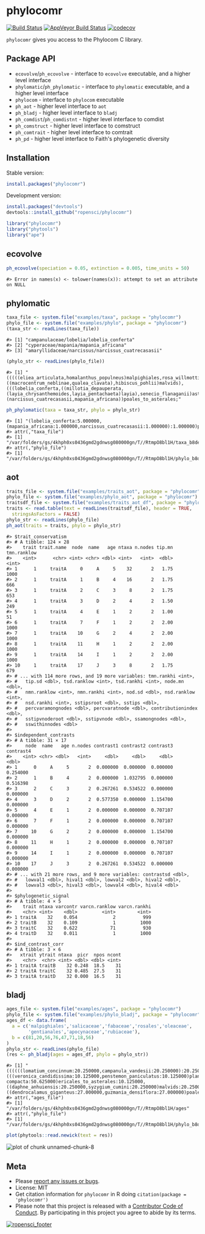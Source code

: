 phylocomr
========



[![Build Status](https://travis-ci.org/ropensci/phylocomr.svg?branch=master)](https://travis-ci.org/ropensci/phylocomr)
[![AppVeyor Build Status](https://ci.appveyor.com/api/projects/status/github/ropensci/phylocomr?branch=master&svg=true)](https://ci.appveyor.com/project/jeroen/phylocomr)
[![codecov](https://codecov.io/gh/ropensci/phylocomr/branch/master/graph/badge.svg)](https://codecov.io/gh/ropensci/phylocomr)

`phylocomr` gives you access to the Phylocom C library.

## Package API

* `ecovolve`/`ph_ecovolve` - interface to `ecovolve` executable, and a higher
level interface
* `phylomatic`/`ph_phylomatic` - interface to `phylomatic` executable, and a higher
level interface
* `phylocom` - interface to `phylocom` executable
* `ph_aot` - higher level interface to `aot`
* `ph_bladj` - higher level interface to `bladj`
* `ph_comdist`/`ph_comdistnt` - higher level interface to comdist
* `ph_comstruct` - higher level interface to comstruct
* `ph_comtrait` - higher level interface to comtrait
* `ph_pd` - higher level interface to Faith's phylogenetic diversity

## Installation

Stable version:


```r
install.packages("phylocomr")
```

Development version:


```r
install.packages("devtools")
devtools::install_github("ropensci/phylocomr")
```


```r
library("phylocomr")
library("phytools")
library("ape")
```

## ecovolve


```r
ph_ecovolve(speciation = 0.05, extinction = 0.005, time_units = 50)
```

```
#> Error in names(x) <- tolower(names(x)): attempt to set an attribute on NULL
```

## phylomatic


```r
taxa_file <- system.file("examples/taxa", package = "phylocomr")
phylo_file <- system.file("examples/phylo", package = "phylocomr")
(taxa_str <- readLines(taxa_file))
```

```
#> [1] "campanulaceae/lobelia/lobelia_conferta"          
#> [2] "cyperaceae/mapania/mapania_africana"             
#> [3] "amaryllidaceae/narcissus/narcissus_cuatrecasasii"
```

```r
(phylo_str <- readLines(phylo_file))
```

```
#> [1] "(((((eliea_articulata,homalanthus_populneus)malpighiales,rosa_willmottiae),((macrocentrum_neblinae,qualea_clavata),hibiscus_pohlii)malvids),(((lobelia_conferta,((millotia_depauperata,(layia_chrysanthemoides,layia_pentachaeta)layia),senecio_flanaganii)asteraceae)asterales,schwenkia_americana),tapinanthus_buntingii)),(narcissus_cuatrecasasii,mapania_africana))poales_to_asterales;"
```

```r
ph_phylomatic(taxa = taxa_str, phylo = phylo_str)
```

```
#> [1] "(lobelia_conferta:5.000000,(mapania_africana:1.000000,narcissus_cuatrecasasii:1.000000):1.000000)poales_to_asterales;\n"
#> attr(,"taxa_file")
#> [1] "/var/folders/gs/4khph0xs0436gmd2gdnwsg080000gn/T//RtmpO8bl1H/taxa_b8de26fb40c8"
#> attr(,"phylo_file")
#> [1] "/var/folders/gs/4khph0xs0436gmd2gdnwsg080000gn/T//RtmpO8bl1H/phylo_b8de395a1e76"
```

## aot


```r
traits_file <- system.file("examples/traits_aot", package = "phylocomr")
phylo_file <- system.file("examples/phylo_aot", package = "phylocomr")
traitsdf_file <- system.file("examples/traits_aot_df", package = "phylocomr")
traits <- read.table(text = readLines(traitsdf_file), header = TRUE,
  stringsAsFactors = FALSE)
phylo_str <- readLines(phylo_file)
ph_aot(traits = traits, phylo = phylo_str)
```

```
#> $trait_conservatism
#> # A tibble: 124 × 28
#>    trait trait.name  node  name   age ntaxa n.nodes tip.mn tmn.ranklow
#>    <int>      <chr> <int> <chr> <dbl> <int>   <int>  <dbl>       <int>
#> 1      1     traitA     0     A     5    32       2   1.75        1000
#> 2      1     traitA     1     B     4    16       2   1.75         666
#> 3      1     traitA     2     C     3     8       2   1.75         653
#> 4      1     traitA     3     D     2     4       2   1.50         249
#> 5      1     traitA     4     E     1     2       2   1.00          51
#> 6      1     traitA     7     F     1     2       2   2.00        1000
#> 7      1     traitA    10     G     2     4       2   2.00        1000
#> 8      1     traitA    11     H     1     2       2   2.00        1000
#> 9      1     traitA    14     I     1     2       2   2.00        1000
#> 10     1     traitA    17     J     3     8       2   1.75         679
#> # ... with 114 more rows, and 19 more variables: tmn.rankhi <int>,
#> #   tip.sd <dbl>, tsd.ranklow <int>, tsd.rankhi <int>, node.mn <dbl>,
#> #   nmn.ranklow <int>, nmn.rankhi <int>, nod.sd <dbl>, nsd.ranklow <int>,
#> #   nsd.rankhi <int>, sstipsroot <dbl>, sstips <dbl>,
#> #   percvaramongnodes <dbl>, percvaratnode <dbl>, contributionindex <dbl>,
#> #   sstipvnoderoot <dbl>, sstipvnode <dbl>, ssamongnodes <dbl>,
#> #   sswithinnodes <dbl>
#> 
#> $independent_contrasts
#> # A tibble: 31 × 17
#>     node  name   age n.nodes contrast1 contrast2 contrast3 contrast4
#>    <int> <chr> <dbl>   <int>     <dbl>     <dbl>     <dbl>     <dbl>
#> 1      0     A     5       2  0.000000  0.000000  0.000000  0.254000
#> 2      1     B     4       2  0.000000  1.032795  0.000000  0.516398
#> 3      2     C     3       2  0.267261  0.534522  0.000000  0.000000
#> 4      3     D     2       2  0.577350  0.000000  1.154700  0.000000
#> 5      4     E     1       2  0.000000  0.000000  0.707107  0.000000
#> 6      7     F     1       2  0.000000  0.000000  0.707107  0.000000
#> 7     10     G     2       2  0.000000  0.000000  1.154700  0.000000
#> 8     11     H     1       2  0.000000  0.000000  0.707107  0.000000
#> 9     14     I     1       2  0.000000  0.000000  0.707107  0.000000
#> 10    17     J     3       2  0.267261  0.534522  0.000000  0.000000
#> # ... with 21 more rows, and 9 more variables: contrastsd <dbl>,
#> #   lowval1 <dbl>, hival1 <dbl>, lowval2 <dbl>, hival2 <dbl>,
#> #   lowval3 <dbl>, hival3 <dbl>, lowval4 <dbl>, hival4 <dbl>
#> 
#> $phylogenetic_signal
#> # A tibble: 4 × 5
#>    trait ntaxa varcontr varcn.ranklow varcn.rankhi
#>    <chr> <int>    <dbl>         <int>        <int>
#> 1 traitA    32    0.054             2          999
#> 2 traitB    32    0.109             1         1000
#> 3 traitC    32    0.622            71          930
#> 4 traitD    32    0.011             1         1000
#> 
#> $ind_contrast_corr
#> # A tibble: 3 × 6
#>   xtrait ytrait ntaxa  picr  npos ncont
#>    <chr>  <chr> <int> <dbl> <dbl> <int>
#> 1 traitA traitB    32 0.248  18.5    31
#> 2 traitA traitC    32 0.485  27.5    31
#> 3 traitA traitD    32 0.000  16.5    31
```

## bladj


```r
ages_file <- system.file("examples/ages", package = "phylocomr")
phylo_file <- system.file("examples/phylo_bladj", package = "phylocomr")
ages_df <- data.frame(
  a = c('malpighiales','salicaceae','fabaceae','rosales','oleaceae',
        'gentianales','apocynaceae','rubiaceae'),
  b = c(81,20,56,76,47,71,18,56)
)
phylo_str <- readLines(phylo_file)
(res <- ph_bladj(ages = ages_df, phylo = phylo_str))
```

```
#> [1] "((((((lomatium_concinnum:20.250000,campanula_vandesii:20.250000):20.250000,(((veronica_candidissima:10.125000,penstemon_paniculatus:10.125000)plantaginaceae:10.125000,justicia_oblonga:20.250000):10.125000,marsdenia_gilgiana:30.375000):10.125000):10.125000,epacris_alba-compacta:50.625000)ericales_to_asterales:10.125000,((daphne_anhuiensis:20.250000,syzygium_cumini:20.250000)malvids:20.250000,ditaxis_clariana:40.500000):20.250000):10.125000,thalictrum_setulosum:70.875000)eudicots:10.125000,((dendrocalamus_giganteus:27.000000,guzmania_densiflora:27.000000)poales:27.000000,warczewiczella_digitata:54.000000):27.000000)malpighiales:1.000000;\n"
#> attr(,"ages_file")
#> [1] "/var/folders/gs/4khph0xs0436gmd2gdnwsg080000gn/T//RtmpO8bl1H/ages"
#> attr(,"phylo_file")
#> [1] "/var/folders/gs/4khph0xs0436gmd2gdnwsg080000gn/T//RtmpO8bl1H/phylo_b8de56adf8d3"
```

```r
plot(phytools::read.newick(text = res))
```

![plot of chunk unnamed-chunk-8](inst/img/unnamed-chunk-8-1.png)

## Meta

* Please [report any issues or bugs](https://github.com/ropensci/phylocomr/issues).
* License: MIT
* Get citation information for `phylocomr` in R doing `citation(package = 'phylocomr')`
* Please note that this project is released with a [Contributor Code of Conduct](CONDUCT.md). By participating in this project you agree to abide by its terms.

[![ropensci_footer](https://ropensci.org/public_images/github_footer.png)](https://ropensci.org)
